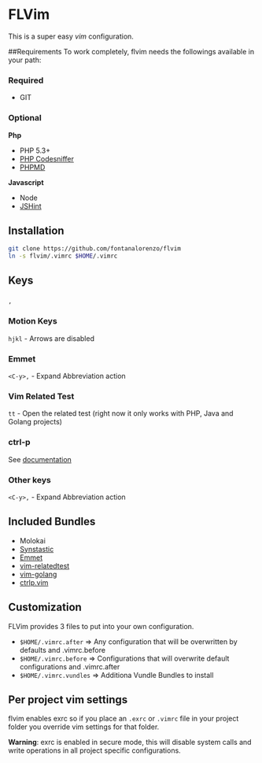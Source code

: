 # FLVim
This is a super easy *vim* configuration. 


##Requirements
To work completely, flvim needs the followings available in your path:
### Required
- GIT

### Optional

**Php**
- PHP 5.3+
- [PHP Codesniffer](https://github.com/squizlabs/PHP_CodeSniffer)
- [PHPMD](https://github.com/phpmd/phpmd)

**Javascript**
- Node
- [JSHint](http://www.jshint.com/install/)

## Installation
```bash
git clone https://github.com/fontanalorenzo/flvim
ln -s flvim/.vimrc $HOME/.vimrc
```
## Keys

### <leader>
```,```

### Motion Keys
```hjkl``` - Arrows are disabled

### Emmet
```<C-y>,``` - Expand Abbreviation action

### Vim Related Test
```tt``` - Open the related test (right now it only works with PHP, Java and Golang projects)

### ctrl-p
See [documentation](https://github.com/kien/ctrlp.vim/blob/master/readme.md)


### Other keys
```<C-y>,``` - Expand Abbreviation action

## Included Bundles
- Molokai
- [Synstastic](https://github.com/scrooloose/syntastic)
- [Emmet](https://github.com/mattn/emmet-vim)
- [vim-relatedtest](https://github.com/wdalmut/vim-relatedtest)
- [vim-golang](https://github.com/jnwhiteh/vim-golang)
- [ctrlp.vim](https://github.com/kien/ctrlp.vim)

## Customization
FLVim provides 3 files to put into your own configuration.
- ```$HOME/.vimrc.after```    => Any configuration that will be overwritten by defaults and .vimrc.before
- ```$HOME/.vimrc.before```   => Configurations that will overwrite default configurations and .vimrc.after
- ```$HOME/.vimrc.vundles```  => Additiona Vundle Bundles to install 

## Per project vim settings
flvim enables exrc so if you place an ```.exrc``` or ```.vimrc```  file in your project folder you override vim settings
for that folder.

**Warning**: exrc is enabled in secure mode, this will disable system calls and write operations in all project specific configurations.     
